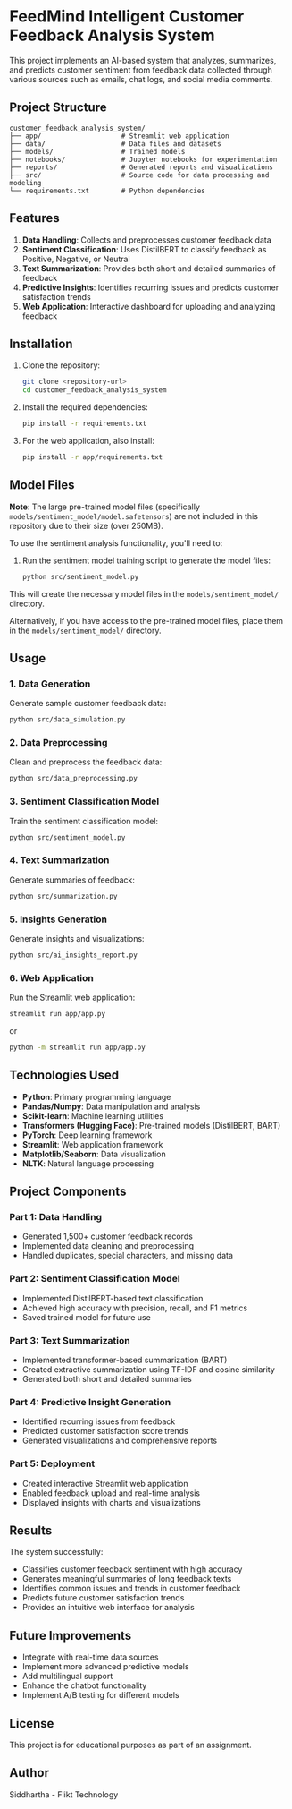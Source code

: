 # FeedMind Intelligent Customer Feedback Analysis System

This project implements an AI-based system that analyzes, summarizes, and predicts customer sentiment from feedback data collected through various sources such as emails, chat logs, and social media comments.

## Project Structure

```
customer_feedback_analysis_system/
├── app/                    # Streamlit web application
├── data/                   # Data files and datasets
├── models/                 # Trained models
├── notebooks/              # Jupyter notebooks for experimentation
├── reports/                # Generated reports and visualizations
├── src/                    # Source code for data processing and modeling
└── requirements.txt        # Python dependencies
```

## Features

1. **Data Handling**: Collects and preprocesses customer feedback data
2. **Sentiment Classification**: Uses DistilBERT to classify feedback as Positive, Negative, or Neutral
3. **Text Summarization**: Provides both short and detailed summaries of feedback
4. **Predictive Insights**: Identifies recurring issues and predicts customer satisfaction trends
5. **Web Application**: Interactive dashboard for uploading and analyzing feedback

## Installation

1. Clone the repository:
   ```bash
   git clone <repository-url>
   cd customer_feedback_analysis_system
   ```

2. Install the required dependencies:
   ```bash
   pip install -r requirements.txt
   ```

3. For the web application, also install:
   ```bash
   pip install -r app/requirements.txt
   ```

## Model Files

**Note**: The large pre-trained model files (specifically `models/sentiment_model/model.safetensors`) are not included in this repository due to their size (over 250MB). 

To use the sentiment analysis functionality, you'll need to:

1. Run the sentiment model training script to generate the model files:
   ```bash
   python src/sentiment_model.py
   ```

This will create the necessary model files in the `models/sentiment_model/` directory.

Alternatively, if you have access to the pre-trained model files, place them in the `models/sentiment_model/` directory.

## Usage

### 1. Data Generation
Generate sample customer feedback data:
```bash
python src/data_simulation.py
```

### 2. Data Preprocessing
Clean and preprocess the feedback data:
```bash
python src/data_preprocessing.py
```

### 3. Sentiment Classification Model
Train the sentiment classification model:
```bash
python src/sentiment_model.py
```

### 4. Text Summarization
Generate summaries of feedback:
```bash
python src/summarization.py
```

### 5. Insights Generation
Generate insights and visualizations:
```bash
python src/ai_insights_report.py
```

### 6. Web Application
Run the Streamlit web application:
```bash
streamlit run app/app.py
```
or
```bash
python -m streamlit run app/app.py
```

## Technologies Used

- **Python**: Primary programming language
- **Pandas/Numpy**: Data manipulation and analysis
- **Scikit-learn**: Machine learning utilities
- **Transformers (Hugging Face)**: Pre-trained models (DistilBERT, BART)
- **PyTorch**: Deep learning framework
- **Streamlit**: Web application framework
- **Matplotlib/Seaborn**: Data visualization
- **NLTK**: Natural language processing

## Project Components

### Part 1: Data Handling
- Generated 1,500+ customer feedback records
- Implemented data cleaning and preprocessing
- Handled duplicates, special characters, and missing data

### Part 2: Sentiment Classification Model
- Implemented DistilBERT-based text classification
- Achieved high accuracy with precision, recall, and F1 metrics
- Saved trained model for future use

### Part 3: Text Summarization
- Implemented transformer-based summarization (BART)
- Created extractive summarization using TF-IDF and cosine similarity
- Generated both short and detailed summaries

### Part 4: Predictive Insight Generation
- Identified recurring issues from feedback
- Predicted customer satisfaction score trends
- Generated visualizations and comprehensive reports

### Part 5: Deployment
- Created interactive Streamlit web application
- Enabled feedback upload and real-time analysis
- Displayed insights with charts and visualizations

## Results

The system successfully:
- Classifies customer feedback sentiment with high accuracy
- Generates meaningful summaries of long feedback texts
- Identifies common issues and trends in customer feedback
- Predicts future customer satisfaction trends
- Provides an intuitive web interface for analysis

## Future Improvements

- Integrate with real-time data sources
- Implement more advanced predictive models
- Add multilingual support
- Enhance the chatbot functionality
- Implement A/B testing for different models

## License

This project is for educational purposes as part of an assignment.

## Author

Siddhartha - Flikt Technology
